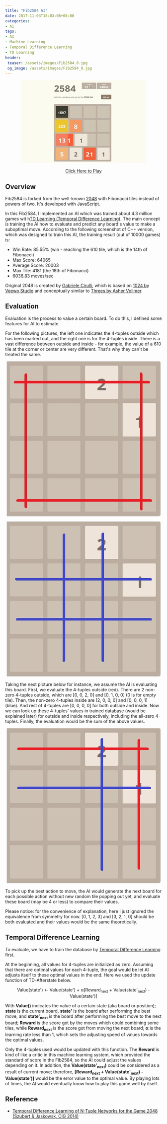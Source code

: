 ```yaml
---
title: "Fib2584 AI"
date: 2017-11-03T18:03:08+08:00
categories:
- AI
tags:
- AI
- Machine Learning
- Temporal Difference Learning
- TD Learning
header:
 teaser: /assets/images/Fib2584_0.jpg
 og_image: /assets/images/Fib2584_0.jpg
---
```


<p style="text-align: center;"><a href="http://nagachiang.github.io/Fib2584-AI" target="_blank"><img src="/assets/images/Fib2584.gif" /></a></p>
<p style="text-align: center;"><a href="http://nagachiang.github.io/Fib2584-AI" target="_blank">Click Here to Play</a></p>

## Overview

Fib2584 is forked from the well-known [2048](http://gabrielecirulli.github.io/2048/) with Fibonacci tiles instead of powers of two. It's developed with JavaScript.

In this Fib2584, I implemented an AI which was trained about 4.3 million games wit h[TD Learning (Temporal Difference Learning)](https://en.wikipedia.org/wiki/Temporal_difference_learning). The main concept is training the AI how to evaluate and predict any board's value to make a suboptimal move. According to the following screenshot of C++ version, which was designed to train this AI, the training result (out of 10000 games) is:

- Win Rate: 85.55% (win - reaching the 610 tile, which is the 14th of Fibonacci)
- Max Score: 64065
- Average Score: 20003
- Max Tile: 4181 (the 18th of Fibonacci)
- 6036.83 moves/sec

Original 2048 is created by [Gabriele Cirulli](http://gabrielecirulli.com), which is based on [1024 by Veewo Studio](https://itunes.apple.com/us/app/1024!/id823499224) and conceptually similar to [Threes by Asher Vollmer](http://asherv.com/threes/).

## Evaluation

Evaluation is the process to value a certain board. To do this, I defined some features for AI to estimate.

For the following pictures, the left one indicates the 4-tuples outside which has been marked out, and the right one is for the 4-tuples inside. There is a vast difference between outside and inside - for example, the value of a 610 tile at the corner or center are very different. That's why they can't be treated the same.

<p style="text-align: center;"><img src="/assets/images/Fib2584_board_4-Tuple_Outside.jpg" /></p>
<p style="text-align: center;"><img src="/assets/images/Fib2584_board_4-Tuple_Inside.jpg" /></p>

Taking the next picture below for instance, we assume the AI is evaluating this board. First, we evaluate the 4-tuples outside (red). There are 2 non-zero 4-tuples outside, which are [0, 0, 2, 0] and [0, 1, 0, 0] (0 is for empty tile). Then, the non-zero 4-tuples inside are [2, 0, 0, 0] and [0, 0, 0, 1] (blue). And rest of 4-tuples are [0, 0, 0, 0] for both outside and inside. Now we can look up these 4-tuples' values in trained database (would be explained later) for outside and inside respectively, including the all-zero 4-tuples. Finally, the evaluation would be the sum of the above values.

<p style="text-align: center;"><img src="/assets/images/Fib2584_board_Example.jpg" /></p>

To pick up the best action to move, the AI would generate the next board for each possible action without new random tile popping out yet, and evaluate these board (may be 4 or less) to compare their values.

Please notice: for the convenience of explanation, here I just ignored the equivalence from symmetry for now. [0, 1, 2, 3] and [3, 2, 1, 0] should be both evaluated and their values would be the same theoretically.

## Temporal Difference Learning

To evaluate, we have to train the database by [Temporal Difference Learning](https://en.wikipedia.org/wiki/Temporal_difference_learning) first.

At the beginning, all values for 4-tuples are initialized as zero. Assuming that there are optimal values for each 4-tuple, the goal would be let AI adjusts itself to these optimal values in the end. Here we used the update function of TD-Afterstate below.

<p style="text-align: center;">Value(state') ← Value(state') + α[Reward<sub>next</sub> + Value(state'<sub>next</sub>) - Value(state')]</p>

With <b>Value()</b> indicates the value of a certain state (aka board or position); <b>state</b> is the current board, <b>state'</b> is the board after performing the best move, and <b>state'<sub>next</sub></b> is the board after performing the best move to the next board; <b>Reward</b> is the score got by the moves which could combining some tiles, while <b>Reward<sub>next</sub></b> is the score got from moving the next board; <b>α</b> is the learning rate less than 1, which sets the adjusting speed of values towards the optimal values.

Only the 4-tuples used would be updated with this function. The <b>Reward</b> is kind of like a critic in this machine learning system, which provided the standard of score in the Fib2584, so the AI could adjust the values depending on it. In addition, the <b>Value(state'<sub>next</sub>)</b> could be considered as a result of current move; therefore, <b>[Reward<sub>next</sub> + Value(state'<sub>next</sub>) - Value(state')]</b> would be the error value to the optimal value. By playing lots of times, the AI would eventually know how to play this game well by itself.

## Reference

- [Temporal Difference Learning of N-Tuple Networks for the Game 2048 (Szubert & Jaskowsk, CIG 2014)](http://www.cs.put.poznan.pl/mszubert/pub/szubert2014cig.pdf)
